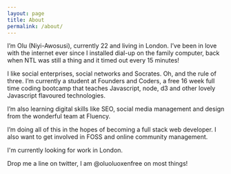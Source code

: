 ```yaml
---
layout: page
title: About
permalink: /about/
---
```

I’m Olu (Niyi-Awosusi), currently 22 and living in London. I’ve been in love with the internet ever since I installed dial-up on the family computer, back when NTL was still a thing and it timed out every 15 minutes!

I like social enterprises, social networks and Socrates. Oh, and the rule of three. I’m currently a student at Founders and Coders, a free 16 week full time coding bootcamp that teaches Javascript, node, d3 and other lovely Javascript flavoured technologies.

I’m also learning digital skills like SEO, social media management and design from the wonderful team at Fluency.

I’m doing all of this in the hopes of becoming a full stack web developer. I also want to get involved in FOSS and online community management.

I'm currently looking for work in London.

Drop me a line on twitter, I am @oluoluoxenfree on most things!
